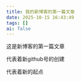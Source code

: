 ```yaml
---
title: 我的新博客的第一篇文章
date: 2025-10-15 16:43:49
tags: []
ai: false
---
```


这是新博客的第一篇文章

代表着新github号的创建

代表着新的起点
